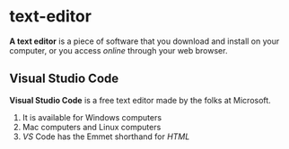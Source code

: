 # text-editor

**A text editor** is a piece of software that you download and install on
your computer, or you access *online* through your web browser.

## Visual Studio Code
**Visual Studio Code** is a free text editor made by the folks at Microsoft.

1. It is available for Windows computers
2. Mac computers and Linux computers
3. *VS* Code has the Emmet shorthand for *HTML*
